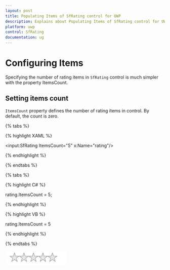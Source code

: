 ```yaml
---
layout: post
title: Populating Items of SfRating control for UWP
description: Explains about Populating Items of SfRating control for UWP
platform: uwp
control: SfRating
documentation: ug
---
```


# Configuring Items

Specifying the number of rating items in `SfRating` control is much simpler with the property ItemsCount.

## Setting items count

`ItemsCount` property defines the number of rating items in control. By default, the count is zero.

{% tabs %}

{% highlight XAML %}

<input:SfRating ItemsCount="5" x:Name="rating"/>

{% endhighlight %}

{% endtabs %}

{% tabs %}

{% highlight C# %}

rating.ItemsCount = 5;

{% endhighlight %}

{% highlight VB %}

rating.ItemsCount = 5

{% endhighlight %}

{% endtabs %}


![Rating ItemsCount view](Configuring-Items-images/Configuring-Items-img1.jpeg)



